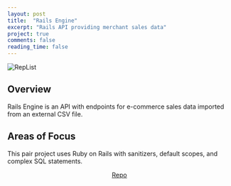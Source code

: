 ```yaml
---
layout: post
title:  "Rails Engine"
excerpt: "Rails API providing merchant sales data"
project: true
comments: false
reading_time: false
---
```


![RepList]({{site.url}}/assets/img/railsengine.png)    

## Overview

Rails Engine is an API with endpoints for e-commerce sales data imported from an external CSV file.

## Areas of Focus

This pair project uses Ruby on Rails with sanitizers, default scopes, and complex SQL statements.

<center> <a href="https://github.com/bradgreen3/rails_engine" class="btn btn-warning">Repo</a>
